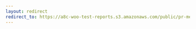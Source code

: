 ```yaml
---
layout: redirect
redirect_to: https://a8c-woo-test-reports.s3.amazonaws.com/public/pr-merge/39106/api/index.html
---
```

